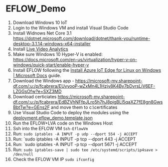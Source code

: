 # EFLOW_Demo

1. Download Windows 10 IoT
2. Login to the Windows VM and install Visual Studio Code
3. Install Widnows Net Core 3.1 https://dotnet.microsoft.com/download/dotnet/thank-you/runtime-desktop-3.1.14-windows-x64-installer
4. Install [Live Video Analytics](https://docs.microsoft.com/en-us/azure/media-services/live-video-analytics-edge/get-started-detect-motion-emit-events-quickstart)
5. Make sure Windows 10 Hyper-V is enabled: https://docs.microsoft.com/en-us/virtualization/hyper-v-on-windows/quick-start/enable-hyper-v
6. Install EFLOW following the [Install Azure IoT Edge for Linux on Windows | Microsoft Docs](https://docs.microsoft.com/en-us/azure/iot-edge/how-to-install-iot-edge-on-windows?view=iotedge-2018-06&tabs=windowsadmincenter) guide.
7. Download the Windows app - https://microsoft-my.sharepoint-df.com/:u:/p/fcabrera/EUvyooP-wZxMn4L1Hzjy8K4By7bDvrsLiV6EF-LZGGsOfw?e=SXZ3MD
8. Download certiciates https://microsoft-my.sharepoint-df.com/:u:/p/fcabrera/EdBZVhNFfpJLro5h7hJ8pjgBLl5qaXZ7fE8gn8GwsBbtTw?e=GEns2F  and move them to c:\certificates
9. Use Visual Studio Code to deploy the modules using the [deployment.eflow_demo.template.json](./deployment.eflow_demo.template.json)
10. Run the EFLOW+LVA code on the Windows Host
11. Ssh into the EFLOW VM  `Ssh-EflowVm`
12. Run: `sudo iptables -A INPUT -p udp --dport 554 -j ACCEPT`
13. Run: `sudo iptables -A INPUT -p tcp --dport 443 -j ACCEPT 
14. Run: `sudo iptables -A INPUT -p tcp --dport 5671 -j ACCEPT 
15. Run: `sudo iptables-save | sudo tee /etc/systemd/scripts/ip4save > /dev/null`
14. Check the EFLOW VM IP `sudo ifconfig`
